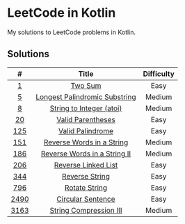 # LeetCode in Kotlin

My solutions to LeetCode problems in Kotlin.

## Solutions

|                                 #                                  |                                                    Title                                                     | Difficulty |
|:------------------------------------------------------------------:|:------------------------------------------------------------------------------------------------------------:|:----------:|
|      [1](https://leetcode.com/problems/two-sum/description/)       |                      [Two Sum](src/main/kotlin/com/schmoczer/leetcode/_0001/TwoSum.kt)                       |    Easy    |
| [5](https://leetcode.com/problems/longest-palindromic-substring/)  | [Longest Palindromic Substring](src/main/kotlin/com/schmoczer/leetcode/_0005/LongestPalindromicSubstring.kt) |   Medium   |
|     [8](https://leetcode.com/problems/string-to-integer-atoi/)     |         [String to Integer (atoi)](src/main/kotlin/com/schmoczer/leetcode/_0008/StringToInteger.kt)          |   Medium   |
|       [20](https://leetcode.com/problems/valid-parentheses/)       |            [Valid Parentheses](src/main/kotlin/com/schmoczer/leetcode/_0020/ValidParentheses.kt)             |    Easy    |
|       [125](https://leetcode.com/problems/valid-palindrome/)       |             [Valid Palindrome](src/main/kotlin/com/schmoczer/leetcode/_0125/ValidPalindrome.kt)              |    Easy    |
|  [151](https://leetcode.com/problems/reverse-words-in-a-string/)   |      [Reverse Words in a String](src/main/kotlin/com/schmoczer/leetcode/_0151/ReverseWordsInString.kt)       |   Medium   |
| [186](https://leetcode.com/problems/reverse-words-in-a-string-ii/) | [Reverse Words in a String II](src/main/kotlin/com/schmoczer/leetcode/_0186/ReverseWordsInStringInPlace.kt)  |   Medium   |
|     [206](https://leetcode.com/problems/reverse-linked-list/)      |           [Reverse Linked List](src/main/kotlin/com/schmoczer/leetcode/_0206/ReverseLinkedList.kt)           |    Easy    |
|        [344](https://leetcode.com/problems/reverse-string/)        |               [Reverse String](src/main/kotlin/com/schmoczer/leetcode/_0344/ReverseString.kt)                |    Easy    |
|        [796](https://leetcode.com/problems/rotate-string/)         |                [Rotate String](src/main/kotlin/com/schmoczer/leetcode/_0796/RotateString.kt)                 |    Easy    |
|      [2490](https://leetcode.com/problems/circular-sentence/)      |            [Circular Sentence](src/main/kotlin/com/schmoczer/leetcode/_2490/CircularSentence.kt)             |    Easy    |
|   [3163](https://leetcode.com/problems/string-compression-iii/)    |         [String Compression III](src/main/kotlin/com/schmoczer/leetcode/_3163/StringCompression3.kt)         |   Medium   |
